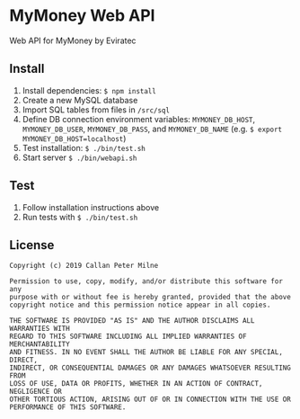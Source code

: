 # MyMoney Web API

Web API for MyMoney by Eviratec

## Install

1. Install dependencies: `$ npm install`
2. Create a new MySQL database
3. Import SQL tables from files in `/src/sql`
4. Define DB connection environment variables: `MYMONEY_DB_HOST`, `MYMONEY_DB_USER`, `MYMONEY_DB_PASS`, and `MYMONEY_DB_NAME` (e.g. `$ export MYMONEY_DB_HOST=localhost`)
5. Test installation: `$ ./bin/test.sh`
6. Start server `$ ./bin/webapi.sh`

## Test

1. Follow installation instructions above
2. Run tests with `$ ./bin/test.sh`

## License

```
Copyright (c) 2019 Callan Peter Milne

Permission to use, copy, modify, and/or distribute this software for any
purpose with or without fee is hereby granted, provided that the above
copyright notice and this permission notice appear in all copies.

THE SOFTWARE IS PROVIDED "AS IS" AND THE AUTHOR DISCLAIMS ALL WARRANTIES WITH
REGARD TO THIS SOFTWARE INCLUDING ALL IMPLIED WARRANTIES OF MERCHANTABILITY
AND FITNESS. IN NO EVENT SHALL THE AUTHOR BE LIABLE FOR ANY SPECIAL, DIRECT,
INDIRECT, OR CONSEQUENTIAL DAMAGES OR ANY DAMAGES WHATSOEVER RESULTING FROM
LOSS OF USE, DATA OR PROFITS, WHETHER IN AN ACTION OF CONTRACT, NEGLIGENCE OR
OTHER TORTIOUS ACTION, ARISING OUT OF OR IN CONNECTION WITH THE USE OR
PERFORMANCE OF THIS SOFTWARE.
```
